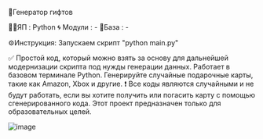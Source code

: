 📍Генератор гифтов

👨‍💻ЯП : Python
🌀 Модули : -
🔗База : -

⚙️Инструкция:
Запускаем скрипт  "python main.py"

✅ Простой код, который можно взять за основу для дальнейшей модернизации скрипта под нужды генерации данных. Работает в базовом терминале Python. Генерируйте случайные подарочные карты, такие как Amazon, Xbox и другие.
❗️ Все коды являются случайными и не будут работать, если вы хотите получить или погасить карту с помощью сгенерированного кода. Этот проект предназначен только для образовательных целей.

![image](https://github.com/user-attachments/assets/538edf5c-34d0-4940-b880-411e1b492cf8)
